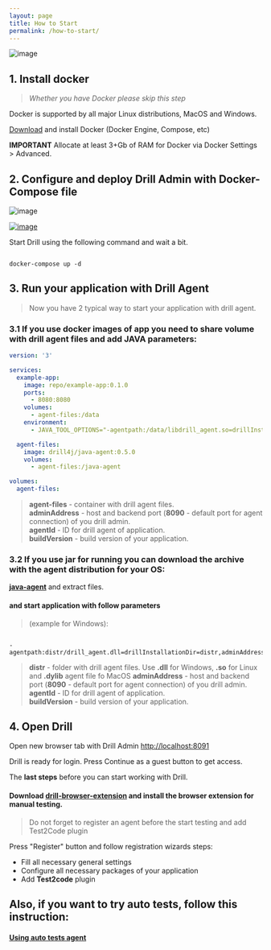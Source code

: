 ```yaml
---
layout: page
title: How to Start
permalink: /how-to-start/
---
```


![image](/assets/img/d4j_img_install_steps.png)


## 1. Install docker 
> _Whether you have Docker please skip this step_

Docker is supported by all major Linux distributions, MacOS and Windows.

[Download](https://www.docker.com/community-edition) and install Docker (Docker Engine, Compose, etc) 


**IMPORTANT** Allocate at least 3+Gb of RAM for Docker via Docker Settings > Advanced. 

## 2. Configure and deploy Drill Admin with Docker-Compose file

![image](/assets/img/d4j_img_download_docker_1.png)
<p><a href="/assets/files/stable/docker-compose.yml" download><img src="/assets/img/d4j_img_download_docker_2.png" alt="image" /></a></p>

Start Drill using the following command and wait a bit.

```console

docker-compose up -d

```

## 3. Run your application with Drill Agent

> Now you have 2 typical way to start your application with drill agent.

### 3.1 If you use docker images of app you need to share volume with drill agent files and add JAVA parameters:
```yaml
version: '3'

services:
  example-app:
    image: repo/example-app:0.1.0
    ports:
      - 8080:8080
    volumes:
      - agent-files:/data    
    environment:
      - JAVA_TOOL_OPTIONS="-agentpath:/data/libdrill_agent.so=drillInstallationDir=/data,adminAddress=localhost:8090,agentId=ExampleAgentId,buildVersion=0.1.0"

  agent-files:
    image: drill4j/java-agent:0.5.0
    volumes:
      - agent-files:/java-agent

volumes:
  agent-files:
```
> **agent-files** - container with drill agent files.  
> **adminAddress** - host and backend port (**8090** - default port for agent connection) of you drill admin.  
> **agentId** - ID for drill agent of application.  
> **buildVersion** - build version of your application.


### 3.2 If you use jar for running you can download the archive with the agent distribution for your OS:    
[**java-agent**](https://github.com/Drill4J/java-agent/releases/tag/v0.5.0) and extract files.
#### and start application with follow parameters

> (example for Windows):

```console

-agentpath:distr/drill_agent.dll=drillInstallationDir=distr,adminAddress=localhost:8090,agentId=ExampleAgent,buildVersion=0.1.0

```
> **distr** - folder with drill agent files. Use **.dll** for Windows, **.so** for Linux and **.dylib** agent file fo MacOS 
> **adminAddress** - host and backend port (**8090** - default port for agent connection) of you drill admin.  
> **agentId** - ID for drill agent of application.  
> **buildVersion** - build version of your application. 

## 4. Open Drill
Open new browser tab with Drill Admin [http://localhost:8091](http://localhost:8091)

Drill is ready for login. Press Continue as a guest button to get access.
 
The **last steps** before you can start working with Drill.  
#### Download [**drill-browser-extension**](https://github.com/Drill4J/browser-extension/releases/tag/v0.3.13) and install the browser extension for manual testing.

>Do not forget to register an agent before the start testing and add Test2Code plugin

Press "Register" button and follow registration wizards steps:
  * Fill all necessary general settings
  * Configure all necessary packages of your application
  * Add **Test2code** plugin
  
## Also, if you want to try auto tests, follow this instruction:
#### [Using auto tests agent](/autotest-agent-guide/)

